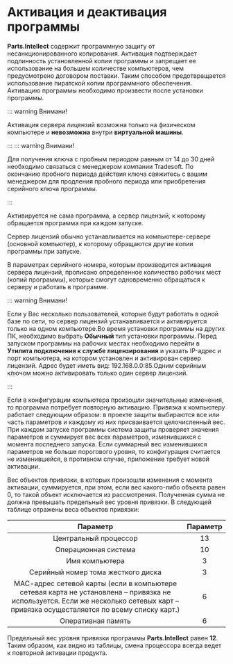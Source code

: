 # Активация и деактивация программы

**Parts.Intellect** содержит программную защиту от несанкционированного копирования. Активация подтверждает подлинность установленной копии программы и запрещает ее использование на большем количестве компьютеров, чем предусмотрено договором поставки. Таким способом предотвращается использование пиратской копии программного обеспечения. Активацию программы необходимо произвести после установки программы. 

::: warning Внимани!

Активация сервера лицензий возможна только на физическом компьютере и **невозможна** внутри **виртуальной машины**.

:::
::: warning Внимани!

Для получения ключа с пробным периодом равным от 14 до 30 дней необходимо связаться с менеджером компании Tradesoft. По окончанию пробного периода действия ключа свяжитесь с вашим менеджером для продления пробного периода или приобретения серийного ключа программы.

:::

Активируется не сама программа, а сервер лицензий, к которому обращается программа при каждом запуске.

Сервер лицензий обычно устанавливается на компьютере-сервере (основной компьютер), к которому обращаются другие копии программы при запуске.

В параметрах серийного номера, которым производится активация сервера лицензий, прописано определенное количество рабочих мест (копий программы), которые смогут одновременно обращаться к серверу и работать в программе.

::: warning Внимани!

Если у Вас несколько пользователей, которые будут работать в одной базе по сети, то сервер лицензий устанавливается и активируется только на одном компьютере.Во время установки программы на других ПК, необходимо выбрать **Обычный** тип установки программы. Перед запуском программы на рабочих местах необходимо перейти в **Утилита подключения к службе лицензирования** и указать IP-адрес и порт компьютера, на котором установлен и активирован сервер лицензий. Адрес будет иметь вид: 192.168.0.0:85.Одним серийным ключом можно активировать только один сервер лицензий.

:::

Если в конфигурации компьютера произошли значительные изменения, то программа потребует повторную активацию. Привязка к компьютеру работает следующим образом: в проекте защиты выбираются все или часть параметров и каждому из них присваивается целочисленный вес. При каждом запуске программы система защиты проверяет значения параметров и суммирует вес всех параметров, изменившихся с момента последнего запуска. Если суммарный вес изменившихся параметров не больше порогового уровня, то конфигурация считается не изменившейся, в противном случае, приложение требует новой активации.

Вес объектов привязки, в которых произошли изменения с момента активации, суммируется, при этом, если вес какого-либо объекта равен 0, то такой объект исключается из рассмотрения. Полученная сумма не должна превышать предельный вес уровня привязки. В следующей таблице отражены веса объектов привязки:

|**Параметр**|**Параметр**|
| :-: | :-: |
|Центральный процессор|13|
|Операционная система|10|
|Имя компьютера|3|
|Серийный номер тома жесткого диска|3|
|МАС-адрес сетевой карты (если в компьютере сетевая карта не установлена – привязка не используется. Если же несколько сетевых карт – привязка осуществляется по всему списку карт.)|6|
|Оперативная память|6|

Предельный вес уровня привязки программы **Parts.Intellect** равен **12**. Таким образом, как видно из таблицы, смена процессора всегда ведет к повторной активации продукта.